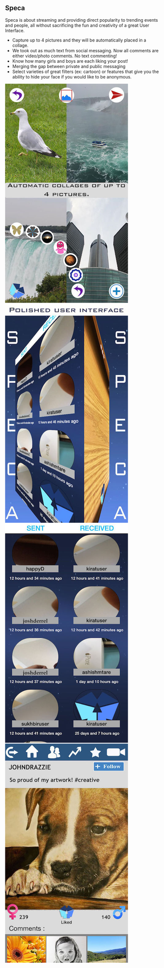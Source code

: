## Speca

Speca is about streaming and providing direct popularity to trending events and people, all without sacrificing the fun and creativity of a great User Interface. 
* Capture up to 4 pictures and they will be automatically placed in a collage. 
* We took out as much text from social messaging. Now all comments are either video/photo comments. No text commenting!
* Know how many girls and boys are each liking your post!
* Merging the gap between private and public messaging
* Select varieties of great filters (ex: cartoon) or features that give you the ability to hide your face if you would like to be anonymous. 

![alt text](https://raw.githubusercontent.com/endeavors/Speca/master/img1.jpg)
![alt text](https://raw.githubusercontent.com/endeavors/Speca/master/img2.jpg)
![alt text](https://raw.githubusercontent.com/endeavors/Speca/master/img3.jpg)
![alt text](https://raw.githubusercontent.com/endeavors/Speca/master/img4.jpg)
